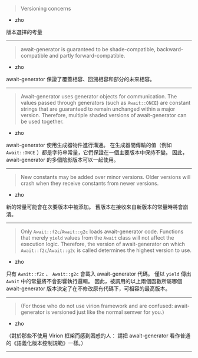 > Versioning concerns
   * zho

版本選擇的考量

***
> await\-generator is guaranteed to be
> shade\-compatible, backward\-compatible and partly forward\-compatible\.
   * zho

await-generator 保證了覆蓋相容、回溯相容和部分的未來相容。

***
> Await\-generator uses generator objects for communication\.
> The values passed through generators \(such as `Await::ONCE`\)
> are constant strings that are guaranteed to remain unchanged within a major version\.
> Therefore, multiple shaded versions of await\-generator can be used together\.
   * zho

await\-generator 使用生成器物件進行溝通。
在生成器間傳輸的值（例如 `Await::ONCE` ）都是字符串常量，它們保證在一個主要版本中保持不變。
因此， await\-generator 的多個陰影版本可以一起使用。

***
> New constants may be added over minor versions\.
> Older versions will crash when they receive constants from newer versions\.
   * zho

新的常量可能會在次要版本中被添加。
舊版本在接收來自新版本的常量時將會崩潰。

***
> Only `Await::f2c`\/`Await::g2c` loads await\-generator code\.
> Functions that merely `yield` values from the `Await` class
> will not affect the execution logic\.
> Therefore, the version of await\-generator
> on which `Await::f2c`\/`Await::g2c` is called
> determines the highest version to use\.
   * zho

只有 `Await::f2c` 、 `Await::g2c` 會載入 await-generator 代碼。
僅以 `yield` 傳出 `Await` 中的常量將不會影響執行邏輯。
因此，被調用的以上兩個函數所屬哪個 await-generator 版本決定了在不修改原有代碼下，可相容的最高版本。

***
> \(For those who do not use virion framework and are confused\:
> await\-generator is versioned just like the normal semver for you\.\)
   * zho

（對於那些不使用 Virion 框架而感到困惑的人：
請把 await-generator 看作普通的《語義化版本控制規範》一樣。）

***